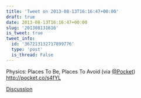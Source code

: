 ```yaml
---
title: 'Tweet on 2013-08-13T16:16:47+00:00'
draft: true
date: 2013-08-13T16:16:47+00:00
slug: '201308131616'
is_tweet: true
tweet_info:
  id: '367213132717899776'
  type: 'post'
  is_thread: False
---
```




Physics: Places To Be, Places To Avoid (via [@Pocket](https://x.com/Pocket)) <http://pocket.co/s4fYL>

[Discussion](https://x.com/sytelus/status/367213132717899776)
